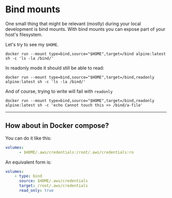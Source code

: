 # Bind mounts

One small thing that might be relevant (mostly) during your local development is bind mounts. With bind mounts you can expose part of your host's filesystem.

Let's try to see my `$HOME`.

`docker run --mount type=bind,source="$HOME",target=/bind alpine:latest sh -c 'ls -la /bind/'`

In readonly mode it should still be able to read:

`docker run --mount type=bind,source="$HOME",target=/bind,readonly alpine:latest sh -c 'ls -la /bind/'`

And of course, trying to write will fail with `readonly`

`docker run --mount type=bind,source="$HOME",target=/bind,readonly alpine:latest sh -c 'echo Cannot touch this >> /bind/a-file'`

-----

## How about in Docker compose?

You can do it like this:

````yaml
volumes:
      - $HOME/.aws/credentials:/root/.aws/credentials:ro
````

An equivalent form is:

````yaml
volumes:
    - type: bind
      source: $HOME/.aws/credentials
      target: /root/.aws/credentials
      read_only: true
````
